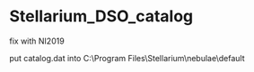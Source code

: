 # Stellarium_DSO_catalog
fix with NI2019



put catalog.dat into C:\Program Files\Stellarium\nebulae\default